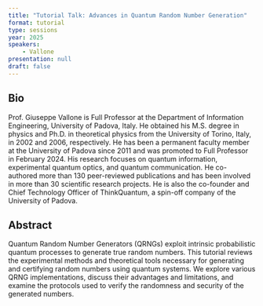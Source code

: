 ```yaml
---
title: "Tutorial Talk: Advances in Quantum Random Number Generation"
format: tutorial
type: sessions
year: 2025
speakers:
    - Vallone
presentation: null
draft: false
---
```


## Bio

Prof. Giuseppe Vallone is Full Professor at the Department of Information Engineering, University of Padova, Italy. He obtained his M.S. degree in physics and Ph.D. in theoretical physics from the University of Torino, Italy, in 2002 and 2006, respectively. He has been a permanent faculty member at the University of Padova since 2011 and was promoted to Full Professor in February 2024. His research focuses on quantum information, experimental quantum optics, and quantum communication. He co-authored more than 130 peer-reviewed publications and has been involved in more than 30 scientific research projects. He is also the co-founder and Chief Technology Officer of ThinkQuantum, a spin-off company of the University of Padova.

## Abstract

Quantum Random Number Generators (QRNGs) exploit intrinsic probabilistic quantum processes to generate true random numbers. This tutorial reviews the experimental methods and theoretical tools necessary for generating and certifying random numbers using quantum systems. We explore various QRNG implementations, discuss their advantages and limitations, and examine the protocols used to verify the randomness and security of the generated numbers.
